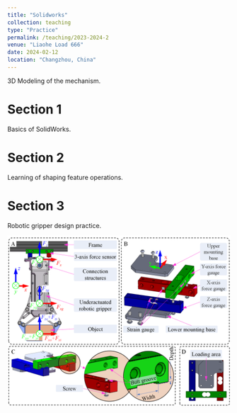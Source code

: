 ```yaml
---
title: "Solidworks"
collection: teaching
type: "Practice"
permalink: /teaching/2023-2024-2
venue: "Liaohe Load 666"
date: 2024-02-12
location: "Changzhou, China"
---
```


3D Modeling of the mechanism.


Section 1
======
Basics of SolidWorks.

Section 2
======
Learning of shaping feature operations.

Section 3
======
Robotic gripper design practice.

![figure](/images/project_CostEffectiveForceSensor.png)
